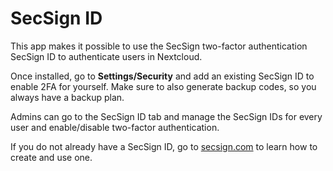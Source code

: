 # SecSign ID
This app makes it possible to use the SecSign two-factor authentication SecSign ID
to authenticate users in Nextcloud.

Once installed, go to **Settings/Security** and add an existing SecSign ID to enable 2FA
for yourself. Make sure to also generate backup codes, so you always have a backup plan.

Admins can go to the SecSign ID tab and manage the SecSign IDs for every user and enable/disable
two-factor authentication.

If you do not already have a SecSign ID, go to [secsign.com](https://www.secsign.com/try-secsign-id-now/) to learn
how to create and use one.